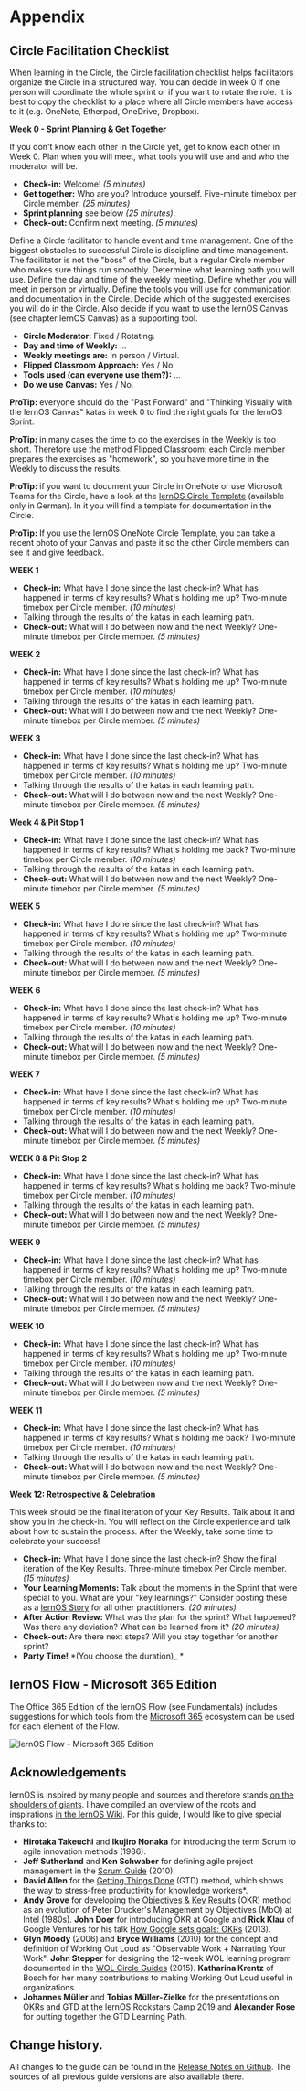 # Appendix

## Circle Facilitation Checklist

When learning in the Circle, the Circle facilitation checklist helps facilitators organize the Circle in a structured way. You can decide in week 0 if one person will coordinate the whole sprint or if you want to rotate the role. It is best to copy the checklist to a place where all Circle members have access to it (e.g. OneNote, Etherpad, OneDrive, Dropbox).

**Week 0 - Sprint Planning & Get Together**

If you don't know each other in the Circle yet, get to know each other in Week 0.
Plan when you will meet, what tools you will use and
and who the moderator will be.

* **Check-in:** Welcome! *(5 minutes)*
* **Get together:** Who are you? Introduce yourself. Five-minute timebox
  per Circle member. *(25 minutes)*
* **Sprint planning** see below *(25 minutes)*.
* **Check-out:** Confirm next meeting. *(5 minutes)*

Define a Circle facilitator to handle event and time management. One of the biggest obstacles to successful Circle is discipline and time management. The facilitator is not the "boss" of the Circle, but a regular Circle member who makes sure things run smoothly. Determine what learning path you will use. Define the day and time of the weekly meeting. Define whether you will meet in person or virtually. Define the tools you will use for communication and documentation in the Circle. Decide which of the suggested exercises you will do in the Circle. Also decide if you want to use the lernOS Canvas (see chapter lernOS Canvas) as a supporting tool.

* **Circle Moderator:** Fixed / Rotating.
* **Day and time of Weekly:** ...
* **Weekly meetings are:** In person / Virtual.
* **Flipped Classroom Approach:** Yes / No.
* **Tools used (can everyone use them?):** ...
* **Do we use Canvas:** Yes / No.

**ProTip:** everyone should do the "Past Forward" and "Thinking Visually with the lernOS Canvas" katas in week 0 to find the right goals for the lernOS Sprint.

**ProTip:** in many cases the time to do the exercises in the Weekly is too short. Therefore use the method [Flipped
Classroom](https://en.wikipedia.org/wiki/Flipped_classroom): each Circle member prepares the exercises as "homework", so you have more time in the Weekly to discuss the results.

**ProTip:** if you want to document your Circle in OneNote or use Microsoft Teams for the Circle, have a look at the [lernOS Circle Template](https://github.com/cogneon/lernos-core/tree/master/lernOS%20Circle%20Template) (available only in German). In it you will find a template for documentation in the Circle.

**ProTip:** If you use the lernOS OneNote Circle Template, you can take a recent photo of your Canvas and
paste it so the other Circle members can see it and give feedback.

**WEEK 1**

* **Check-in:** What have I done since the last check-in? What has happened in terms of key results? What's holding me up? Two-minute timebox per Circle member. *(10 minutes)*
* Talking through the results of the katas in each learning path.
* **Check-out:** What will I do between now and the next Weekly? One-minute timebox per Circle member. *(5 minutes)*

**WEEK 2**

* **Check-in:** What have I done since the last check-in? What has happened in terms of key results? What's holding me up? Two-minute timebox per Circle member. *(10 minutes)*
* Talking through the results of the katas in each learning path.
* **Check-out:** What will I do between now and the next Weekly? One-minute timebox per Circle member. *(5 minutes)*

**WEEK 3**

* **Check-in:** What have I done since the last check-in? What has happened in terms of key results? What's holding me up? Two-minute timebox per Circle member. *(10 minutes)*
* Talking through the results of the katas in each learning path.
* **Check-out:** What will I do between now and the next Weekly? One-minute timebox per Circle member. *(5 minutes)*

**Week 4 & Pit Stop 1**

* **Check-in:** What have I done since the last check-in? What has happened in terms of key results? What's holding me back? Two-minute timebox per Circle member. *(10 minutes)*
* Talking through the results of the katas in each learning path.
* **Check-out:** What will I do between now and the next Weekly? One-minute timebox per Circle member. *(5 minutes)*

**WEEK 5**

* **Check-in:** What have I done since the last check-in? What has happened in terms of key results? What's holding me up? Two-minute timebox per Circle member. *(10 minutes)*
* Talking through the results of the katas in each learning path.
* **Check-out:** What will I do between now and the next Weekly? One-minute timebox per Circle member. *(5 minutes)*

**WEEK 6**

* **Check-in:** What have I done since the last check-in? What has happened in terms of key results? What's holding me up? Two-minute timebox per Circle member. *(10 minutes)*
* Talking through the results of the katas in each learning path.
* **Check-out:** What will I do between now and the next Weekly? One-minute timebox per Circle member. *(5 minutes)*

**WEEK 7**

* **Check-in:** What have I done since the last check-in? What has happened in terms of key results? What's holding me up? Two-minute timebox per Circle member. *(10 minutes)*
* Talking through the results of the katas in each learning path.
* **Check-out:** What will I do between now and the next Weekly? One-minute timebox per Circle member. *(5 minutes)*

**WEEK 8 & Pit Stop 2**

* **Check-in:** What have I done since the last check-in? What has happened in terms of key results? What's holding me back? Two-minute timebox per Circle member. *(10 minutes)*
* Talking through the results of the katas in each learning path.
* **Check-out:** What will I do between now and the next Weekly? One-minute timebox per Circle member. *(5 minutes)*

**WEEK 9**

* **Check-in:** What have I done since the last check-in? What has happened in terms of key results? What's holding me up? Two-minute timebox per Circle member. *(10 minutes)*
* Talking through the results of the katas in each learning path.
* **Check-out:** What will I do between now and the next Weekly? One-minute timebox per Circle member. *(5 minutes)*

**WEEK 10**

* **Check-in:** What have I done since the last check-in? What has happened in terms of key results? What's holding me up? Two-minute timebox per Circle member. *(10 minutes)*
* Talking through the results of the katas in each learning path.
* **Check-out:** What will I do between now and the next Weekly? One-minute timebox per Circle member. *(5 minutes)*

**WEEK 11**

* **Check-in:** What have I done since the last check-in? What has happened in terms of key results? What's holding me back? Two-minute timebox per Circle member. *(10 minutes)*
* Talking through the results of the katas in each learning path.
* **Check-out:** What will I do between now and the next Weekly? One-minute timebox per Circle member. *(5 minutes)*

**Week 12: Retrospective & Celebration**

This week should be the final iteration of your Key Results. Talk about it and show you in the check-in. You will reflect on the Circle experience and talk about how to sustain the process. After the Weekly, take some time to celebrate your success!

* **Check-in:** What have I done since the last check-in? Show the final iteration of the Key Results. Three-minute timebox
  Per Circle member. *(15 minutes)*
* **Your Learning Moments:** Talk about the moments in the Sprint that were special to you. What are your "key learnings?" Consider posting these as a [lernOS Story](https://docs.google.com/forms/d/e/1FAIpQLSc9KrufUD9Mu9wstGv8ojfChRwPlq2dVi_kAUB04MuymmzUSg/viewform) for all other practitioners. _(20 minutes)_
* **After Action Review:** What was the plan for the sprint? What happened? Was there any deviation? What can be learned from it? _(20 minutes)_
* **Check-out:** Are there next steps? Will you stay together for another sprint?
* **Party Time!** *(You choose the duration)_ *

## lernOS Flow - Microsoft 365 Edition

The Office 365 Edition of the lernOS Flow (see Fundamentals) includes suggestions for which tools from the [Microsoft 365](https://en.wikipedia.org/wiki/Microsoft_365) ecosystem can be used for each element of the Flow.

![lernOS Flow - Microsoft 365 Edition](./images/lernOS-flow-ms-365-edition.png)

## Acknowledgements

lernOS is inspired by many people and sources and therefore stands [on the shoulders of giants](https://en.wikipedia.org/wiki/Standing_on_the_shoulders_of_giants). I have compiled an overview of the roots and inspirations [in the lernOS Wiki](https://github.com/cogneon/lernos-core/wiki). For this guide, I would like to give special thanks to:

- **Hirotaka Takeuchi** and **Ikujiro Nonaka** for introducing the term Scrum to agile innovation methods (1986).
- **Jeff Sutherland** and **Ken Schwaber** for defining agile project management in the [Scrum Guide](https://scrumguides.org) (2010).
- **David Allen** for the [Getting Things Done](https:/gettingthingsdone.com) (GTD) method, which shows the way to stress-free productivity for knowledge workers*.
- **Andy Grove** for developing the [Objectives & Key Results](https://de.wikipedia.org/wiki/Objectives_and_Key_Results) (OKR) method as an evolution of Peter Drucker's Management by Objectives (MbO) at Intel (1980s). **John Doer** for introducing OKR at Google and **Rick Klau** of Google Ventures for his talk [How Google sets goals: OKRs](https://www.youtube.com/watch?v=mJB83EZtAjc) (2013).
- **Glyn Moody** (2006) and **Bryce Williams** (2010) for the concept and definition of Working Out Loud as "Observable Work + Narrating Your Work". **John Stepper** for designing the 12-week WOL learning program documented in the [WOL Circle Guides](https:/workingoutloud.com/circle-guides) (2015). **Katharina Krentz** of Bosch for her many contributions to making Working Out Loud useful in organizations.
- **Johannes Müller** and **Tobias Müller-Zielke** for the presentations on OKRs and GTD at the lernOS Rockstars Camp 2019 and **Alexander Rose** for putting together the GTD Learning Path.

## Change history.

All changes to the guide can be found in the [Release Notes on Github](https://github.com/cogneon/lernos-for-you/releases). The sources of all previous guide versions are also available there.